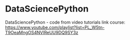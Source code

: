 # DataSciencePython
DataSciencePython - code from video tutorials
link course:
https://www.youtube.com/playlist?list=PL_W5tn-T9OeaMngOS4NVlReUU9DQ9SY3z
